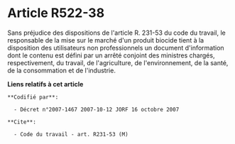 # Article R522-38

Sans préjudice des dispositions de l'article R. 231-53 du code du travail, le responsable de la mise sur le marché d'un
produit biocide tient à la disposition des utilisateurs non professionnels un document d'information dont le contenu est
défini par un arrêté conjoint des ministres chargés, respectivement, du travail, de l'agriculture, de l'environnement, de la
santé, de la consommation et de l'industrie.

**Liens relatifs à cet article**

	**Codifié par**:

	  - Décret n°2007-1467 2007-10-12 JORF 16 octobre 2007

	**Cite**:

	  - Code du travail - art. R231-53 (M)
